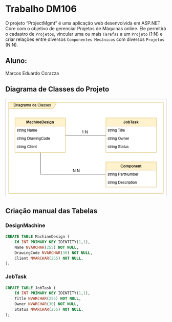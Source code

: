 # Trabalho DM106
O projeto “ProjectMgmt” é uma aplicação web desenvolvida em ASP.NET Core com o objetivo de gerenciar Projetos de Máquinas online. 
Ele permitirá o cadastro de ```Projetos```, vincular uma ou mais ```Tarefas``` a um ```Projeto``` (1:N) e criar relações entre diversos ```Componentes Mecânicos``` com diversos ```Projetos``` (N:N).

## Aluno: 
Marcos Eduardo Corazza

## Diagrama de Classes do Projeto
![Arquitetura de Classes Project Mgmt](https://github.com/mcscorazza/DM106ProjectMgmt/blob/main/DM106ProjectMgmt/docs/Diadrama%20de%20Classes.png)

## Criação manual das Tabelas 

### DesignMachine
```sql
CREATE TABLE MachineDesign (
	Id INT PRIMARY KEY IDENTITY(1,1),
	Name NVARCHAR(255) NOT NULL,
	DrawingCode NVARCHAR(30) NOT NULL,
	Client NVARCHAR(255) NOT NULL,
);
```

### JobTask
```sql
CREATE TABLE JobTask (
	Id INT PRIMARY KEY IDENTITY(1,1),
	Title NVARCHAR(255) NOT NULL,
	Owner NVARCHAR(30) NOT NULL,
	Status NVARCHAR(255) NOT NULL,
);
```




